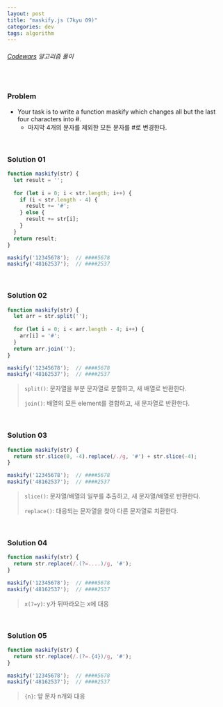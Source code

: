 ```yaml
---
layout: post
title: "maskify.js (7kyu 09)"
categories: dev
tags: algorithm
---
```


###### [Codewars](https://www.codewars.com) 알고리즘 풀이

<br>

### Problem

- Your task is to write a function maskify which changes all but the last four characters into \#.
  - 마지막 4개의 문자를 제외한 모든 문자를 \#로 변경한다.

<br>

### Solution 01

```js
function maskify(str) {
  let result = '';
  
  for (let i = 0; i < str.length; i++) {
    if (i < str.length - 4) {
      result += '#';
    } else {
      result += str[i];
    }
  }
  return result;
}

maskify('12345678');  // ####5678
maskify('48162537');  // ####2537
```

<br>

### Solution 02

```js
function maskify(str) {
  let arr = str.split('');
  
  for (let i = 0; i < arr.length - 4; i++) {
    arr[i] = '#';
  }
  return arr.join('');
}

maskify('12345678');  // ####5678
maskify('48162537');  // ####2537
```

> `split()`: 문자열을 부분 문자열로 분할하고, 새 배열로 반환한다.
>
> `join()`: 배열의 모든 element를 결합하고, 새 문자열로 반환한다.

<br>

### Solution 03

```js
function maskify(str) {
  return str.slice(0, -4).replace(/./g, '#') + str.slice(-4);
}

maskify('12345678');  // ####5678
maskify('48162537');  // ####2537
```

> `slice()`: 문자열/배열의 일부를 추출하고, 새 문자열/배열로 반환한다.
>
> `replace()`: 대응되는 문자열을 찾아 다른 문자열로 치환한다.

<br>

### Solution 04

```js
function maskify(str) {
  return str.replace(/.(?=....)/g, '#');
}

maskify('12345678');  // ####5678
maskify('48162537');  // ####2537
```

> `x(?=y)`: y가 뒤따라오는 x에 대응

<br>

### Solution 05

```js
function maskify(str) {
  return str.replace(/.(?=.{4})/g, '#');
}

maskify('12345678');  // ####5678
maskify('48162537');  // ####2537
```

> `{n}`: 앞 문자 n개와 대응

<br>

<br>